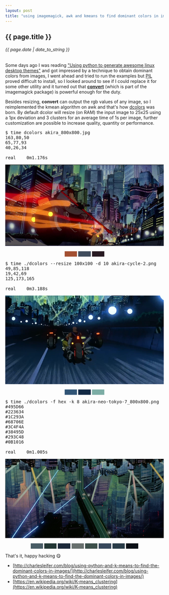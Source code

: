 ```yaml
---
layout: post
title: "using imagemagick, awk and kmeans to find dominant colors in images"
---
```


## {{ page.title }}

###### {{ page.date | date_to_string }}

Some days ago I was reading ["Using python to generate awesome linux desktop themes"](http://charlesleifer.com/blog/using-python-to-generate-awesome-linux-desktop-themes/) and got impressed by a technique to obtain dominant colors from images, I went ahead and tried to run the examples but [PIL](http://www.pythonware.com/products/pil/) proved difficult to install, so I looked around to see if I could replace it for some other utility and it turned out that [**convert**](http://www.imagemagick.org/script/convert.php) (which is part of the imagemagick package) is powerful enough for the duty.

Besides resizing, **convert** can output the rgb values of any image, so I reimplemented the kmean algorithm on awk and that's how [dcolors](https://raw.githubusercontent.com/javier-lopez/learn/master/sh/tools/dcolors) was born. By default dcolor will resize (on RAM) the input image to 25x25 using a 1px deviation and 3 clusters for an average time of 1s per image, further customization are possible to increase quality, quantity or performance.

<pre class="lyric">
$ time dcolors akira_800x800.jpg
163,80,50
65,77,93
40,26,34

real    0m1.176s
</pre>
**[![](/assets/img/akira_800x800.jpg)](/assets/img/akira_800x800.jpg)**
<center>
<span style="background-color: #a35032">&nbsp;&nbsp;&nbsp;&nbsp;&nbsp;&nbsp;&nbsp;&nbsp;&nbsp;&nbsp;</span>
<span style="background-color: #414d5d">&nbsp;&nbsp;&nbsp;&nbsp;&nbsp;&nbsp;&nbsp;&nbsp;&nbsp;&nbsp;</span>
<span style="background-color: #281a22">&nbsp;&nbsp;&nbsp;&nbsp;&nbsp;&nbsp;&nbsp;&nbsp;&nbsp;&nbsp;</span>
</center>
<p></p>

<pre class="lyric">
$ time ./dcolors --resize 100x100 -d 10 akira-cycle-2.png
49,85,118
19,42,69
125,173,165

real    0m3.188s
</pre>
**[![](/assets/img/akira-cycle-2_800x800.png)](/assets/img/akira-cycle-2_800x800.png)**
<center>
<span style="background-color: #315576">&nbsp;&nbsp;&nbsp;&nbsp;&nbsp;&nbsp;&nbsp;&nbsp;&nbsp;&nbsp;</span>
<span style="background-color: #132a45">&nbsp;&nbsp;&nbsp;&nbsp;&nbsp;&nbsp;&nbsp;&nbsp;&nbsp;&nbsp;</span>
<span style="background-color: #7dada5">&nbsp;&nbsp;&nbsp;&nbsp;&nbsp;&nbsp;&nbsp;&nbsp;&nbsp;&nbsp;</span>
</center>
<p></p>

<pre class="lyric">
$ time ./dcolors -f hex -k 8 akira-neo-tokyo-7_800x800.png
#495D66
#223634
#1C293A
#68706E
#3C4F4A
#38495D
#293C48
#0B1016

real    0m1.005s
</pre>
**[![](/assets/img/akira-neo-tokyo-7_800x800.png)](/assets/img/akira-neo-tokyo-7_800x800.png)**
<center>
<span style="background-color: #495D66">&nbsp;&nbsp;&nbsp;&nbsp;&nbsp;&nbsp;&nbsp;&nbsp;&nbsp;&nbsp;</span>
<span style="background-color: #223634">&nbsp;&nbsp;&nbsp;&nbsp;&nbsp;&nbsp;&nbsp;&nbsp;&nbsp;&nbsp;</span>
<span style="background-color: #1C293A">&nbsp;&nbsp;&nbsp;&nbsp;&nbsp;&nbsp;&nbsp;&nbsp;&nbsp;&nbsp;</span>
<span style="background-color: #68706E">&nbsp;&nbsp;&nbsp;&nbsp;&nbsp;&nbsp;&nbsp;&nbsp;&nbsp;&nbsp;</span>
<span style="background-color: #3C4F4A">&nbsp;&nbsp;&nbsp;&nbsp;&nbsp;&nbsp;&nbsp;&nbsp;&nbsp;&nbsp;</span>
<span style="background-color: #38495D">&nbsp;&nbsp;&nbsp;&nbsp;&nbsp;&nbsp;&nbsp;&nbsp;&nbsp;&nbsp;</span>
<span style="background-color: #293C48">&nbsp;&nbsp;&nbsp;&nbsp;&nbsp;&nbsp;&nbsp;&nbsp;&nbsp;&nbsp;</span>
<span style="background-color: #0B1016">&nbsp;&nbsp;&nbsp;&nbsp;&nbsp;&nbsp;&nbsp;&nbsp;&nbsp;&nbsp;</span>
</center>

That's it, happy hacking &#128523;

- [http://charlesleifer.com/blog/using-python-and-k-means-to-find-the-dominant-colors-in-images/](http://charlesleifer.com/blog/using-python-and-k-means-to-find-the-dominant-colors-in-images/)
- [https://en.wikipedia.org/wiki/K-means_clustering](https://en.wikipedia.org/wiki/K-means_clustering)
